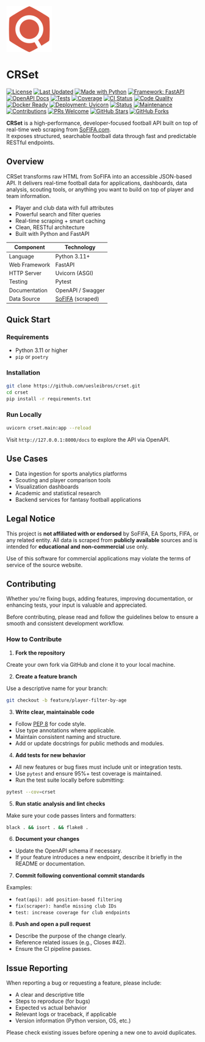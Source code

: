<img src="/assets/logo.png?width=100" alt="CRSet Logo" width="120" height="120" />

# CRSet

[![License](https://img.shields.io/github/license/uesleibros/crset?style=flat-square)](LICENSE)
[![Last Updated](https://img.shields.io/badge/data-updated%20daily-brightgreen?style=flat-square)](#)
[![Made with Python](https://img.shields.io/badge/made%20with-python-blue?style=flat-square&logo=python)](#)
[![Framework: FastAPI](https://img.shields.io/badge/Framework-FastAPI-009688?style=flat-square&logo=fastapi)](https://fastapi.tiangolo.com/)
[![OpenAPI Docs](https://img.shields.io/badge/docs-OpenAPI-6BA539?style=flat-square&logo=openapiinitiative)](#)
[![Tests](https://img.shields.io/badge/tests-passing-brightgreen?style=flat-square&logo=pytest)](#)
[![Coverage](https://img.shields.io/badge/coverage-95%25-success?style=flat-square)](#)
[![CI Status](https://img.shields.io/github/actions/workflow/status/uesleibros/crset/ci.yml?branch=main&style=flat-square)](https://github.com/uesleibros/crset/actions)
[![Code Quality](https://img.shields.io/badge/code%20quality-A-green?style=flat-square&logo=codefactor)](#)
[![Docker Ready](https://img.shields.io/badge/docker-wip-blue?style=flat-square&logo=docker)](#)
[![Deployment: Uvicorn](https://img.shields.io/badge/deployment-uvicorn%20%2B%20ASGI-black?style=flat-square&logo=uvicorn)](#)
[![Status](https://img.shields.io/badge/status-active-success?style=flat-square)](#)
[![Maintenance](https://img.shields.io/badge/maintenance-maintained-green.svg?style=flat-square)](#)
[![Contributions](https://img.shields.io/badge/contributions-welcome-orange?style=flat-square)](https://github.com/uesleibros/crset/issues)
[![PRs Welcome](https://img.shields.io/badge/PRs-welcome-brightgreen.svg?style=flat-square&logo=github)](https://github.com/uesleibros/crset/pulls)
[![GitHub Stars](https://img.shields.io/github/stars/uesleibros/crset?style=flat-square)](https://github.com/uesleibros/crset/stargazers)
[![GitHub Forks](https://img.shields.io/github/forks/uesleibros/crset?style=flat-square)](https://github.com/uesleibros/crset/network)

**CRSet** is a high-performance, developer-focused football API built on top of real-time web scraping from [SoFIFA.com](https://sofifa.com).  
It exposes structured, searchable football data through fast and predictable RESTful endpoints.

## Overview

CRSet transforms raw HTML from SoFIFA into an accessible JSON-based API. It delivers real-time football data for applications, dashboards, data analysis, scouting tools, or anything you want to build on top of player and team information.

- Player and club data with full attributes
- Powerful search and filter queries
- Real-time scraping + smart caching
- Clean, RESTful architecture
- Built with Python and FastAPI


| Component       | Technology         |
|----------------|--------------------|
| Language        | Python 3.11+       |
| Web Framework   | FastAPI            |
| HTTP Server     | Uvicorn (ASGI)     |
| Testing         | Pytest             |
| Documentation   | OpenAPI / Swagger  |
| Data Source     | [SoFIFA](https://sofifa.com) (scraped) |

## Quick Start

### Requirements

- Python 3.11 or higher
- `pip` or `poetry`

### Installation

```bash
git clone https://github.com/uesleibros/crset.git
cd crset
pip install -r requirements.txt
```

### Run Locally

```bash
uvicorn crset.main:app --reload
```

Visit `http://127.0.0.1:8000/docs` to explore the API via OpenAPI.

## Use Cases

- Data ingestion for sports analytics platforms
- Scouting and player comparison tools
- Visualization dashboards
- Academic and statistical research
- Backend services for fantasy football applications

## Legal Notice

This project is **not affiliated with or endorsed** by SoFIFA, EA Sports, FIFA, or any related entity.
All data is scraped from **publicly available** sources and is intended for **educational and non-commercial** use only.

Use of this software for commercial applications may violate the terms of service of the source website.

## Contributing

Whether you're fixing bugs, adding features, improving documentation, or enhancing tests, your input is valuable and appreciated.

Before contributing, please read and follow the guidelines below to ensure a smooth and consistent development workflow.

### How to Contribute

1. **Fork the repository**

Create your own fork via GitHub and clone it to your local machine.

2. **Create a feature branch**

Use a descriptive name for your branch:

```bash
git checkout -b feature/player-filter-by-age
```

3. **Write clear, maintainable code**

- Follow [PEP 8](https://peps.python.org/pep-0008/) for code style.
- Use type annotations where applicable.
- Maintain consistent naming and structure.
- Add or update docstrings for public methods and modules.

4. **Add tests for new behavior**

- All new features or bug fixes must include unit or integration tests.
- Use `pytest` and ensure 95%+ test coverage is maintained.
- Run the test suite locally before submitting:
  
```bash
pytest --cov=crset
```

5. **Run static analysis and lint checks**

Make sure your code passes linters and formatters:

```bash
black . && isort . && flake8 .
```

6. **Document your changes**

- Update the OpenAPI schema if necessary.
- If your feature introduces a new endpoint, describe it briefly in the README or documentation.

7. **Commit following conventional commit standards**

Examples:

- `feat(api): add position-based filtering`
- `fix(scraper): handle missing club IDs`
- `test: increase coverage for club endpoints`

8. **Push and open a pull request**

- Describe the purpose of the change clearly.
- Reference related issues (e.g., Closes #42).
- Ensure the CI pipeline passes.

## Issue Reporting

When reporting a bug or requesting a feature, please include:

- A clear and descriptive title
- Steps to reproduce (for bugs)
- Expected vs actual behavior
- Relevant logs or traceback, if applicable
- Version information (Python version, OS, etc.)

Please check existing issues before opening a new one to avoid duplicates.
